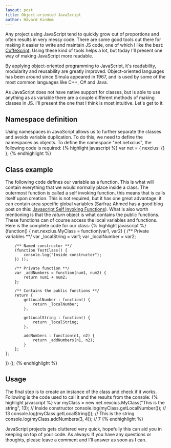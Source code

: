 ```yaml
---
layout: post
title: Object-oriented JavaScript
author: Håvard Kindem
---
```

Any project using JavaScript tend to quickly grow out of proportions and often results in very messy code. There are some good tools out there for making it easier to write and maintain JS code, one of which I like the best: <a title="CoffeScript.org" href="http://coffeescript.org/" target="_blank">CoffeScript</a>. Using these kind of tools helps a lot, but today I'll present one way of making JavaScript more readable.

By applying object-oriented programming to JavaScript, it's readability, modularity and reusability are greatly improved. Object-oriented languages has been around since Simula appeared in 1967, and is used by some of the most common languages like C++, C# and Java.

As JavaScript does not have native support for classes, but is able to use anything as as variable there are a couple different methods of making classes in JS. I'll present the one that I think is most intuitive. Let's get to it.

<h2>Namespace definition</h2>
Using namespaces in JavaScript allows us to further separate the classes and avoids variable duplication. To do this, we need to define the namespaces as objects. To define the namespace "net.netxcius", the following code is required:
{% highlight javascript %}
var net = {
    nexcius: {}
};
{% endhighlight %}

<h2>Class example</h2>
The following code defines our variable as a function. This is what will contain everything that we would normally place inside a class. The outermost function is called a self invoking function, this means that is calls itself upon creation. This is not required, but it has one great advantage: it can contain area specific global variables (Sarfraz Ahmed has a good blog post on this: <a href="http://sarfraznawaz.wordpress.com/2012/01/26/javascript-self-invoking-functions/" title="Javascript Self Invoking Functions" target="_blank">Javascript Self Invoking Functions</a>).
<!--more-->
What is also worth mentioning is that the <em>return</em> object is what contains the public functions. These functions can of course access the local variables and functions. Here is the complete code for our class:
{% highlight javascript %}
(function() {
    net.nexcius.MyClass = function(var1, var2) {
        /** Private variables **/
        var _localString = var1;
        var _localNumber = var2;
    
        /** Named constructor **/
        (function TestClass() {
            console.log("Inside constructor");
        }) ();
    
        /** Private function **/
        var _addNumbers = function(num1, num2) {
            return num1 + num2;
        };
    
        /** Contains the public functions **/
        return {
            getLocalNumber : function() {
                return _localNumber;
            },
            
            getLocalString : function() {
                return _localString;
            },
            
            addNumbers : function(n1, n2) {
                return _addNumbers(n1, n2);
            }
        };
    };
}) ();
{% endhighlight %}

<h2>Usage</h2>
The final step is to create an instance of the class and check if it works. Following is the code used to call it and the results from the console:
{% highlight javascript %}
var myClass =  new net.nexcius.MyClass("This is the string", 13); // Inside constructor
console.log(myClass.getLocalNumber()); // 13
console.log(myClass.getLocalString()); // This is the string
console.log(myClass.addNumbers(3, 4)); // 7
{% endhighlight %}

JavaScript projects gets cluttered very quick, hopefully this can aid you in keeping on top of your code. As always: If you have any questions or thoughts, please leave a comment and I'll answer as soon as I can.